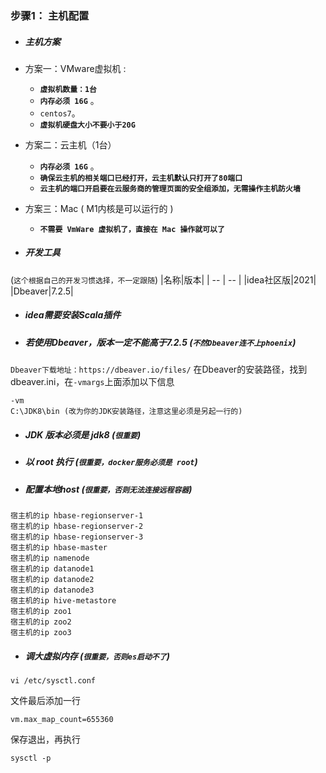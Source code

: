 ### 步骤1： 主机配置

* ##### 主机方案

* 方案一：VMware虚拟机 : 
	* **`虚拟机数量：1台`** 
	* **`内存必须 16G`** 。
	*  `centos7`。
	 * **`虚拟机硬盘大小不要小于20G`**
* 方案二：云主机（1台）
  * **`内存必须 16G`** 。
  *  **`确保云主机的相关端口已经打开，云主机默认只打开了80端口`**
  * **`云主机的端口开启要在云服务商的管理页面的安全组添加，无需操作主机防火墙`**
 * 方案三：Mac ( M1内核是可以运行的 )
   *  **`不需要 VmWare 虚拟机了，直接在 Mac 操作就可以了`**

* ##### 开发工具
(`这个根据自己的开发习惯选择，不一定跟随`)
|名称|版本|
| -- | -- |
|idea社区版|2021|
|Dbeaver|7.2.5|

* ##### idea需要安装Scala插件

* ##### 若使用Dbeaver，版本一定不能高于7.2.5 (`不然Dbeaver连不上phoenix`)
`Dbeaver下载地址：https://dbeaver.io/files/`
在Dbeaver的安装路径，找到dbeaver.ini，在`-vmargs`上面添加以下信息
```
-vm   
C:\JDK8\bin (改为你的JDK安装路径，注意这里必须是另起一行的)
```
* ##### JDK 版本必须是 jdk8 (`很重要`)

* #####  以 root 执行 (`很重要，docker服务必须是 root`)

* #####  配置本地host (`很重要，否则无法连接远程容器`)
```
宿主机的ip hbase-regionserver-1
宿主机的ip hbase-regionserver-2
宿主机的ip hbase-regionserver-3
宿主机的ip hbase-master
宿主机的ip namenode
宿主机的ip datanode1
宿主机的ip datanode2
宿主机的ip datanode3
宿主机的ip hive-metastore
宿主机的ip zoo1
宿主机的ip zoo2
宿主机的ip zoo3
```

* ##### 调大虚拟内存 (`很重要，否则es启动不了`)
```
vi /etc/sysctl.conf
```
文件最后添加一行
```
vm.max_map_count=655360
```
保存退出，再执行
```
sysctl -p
```